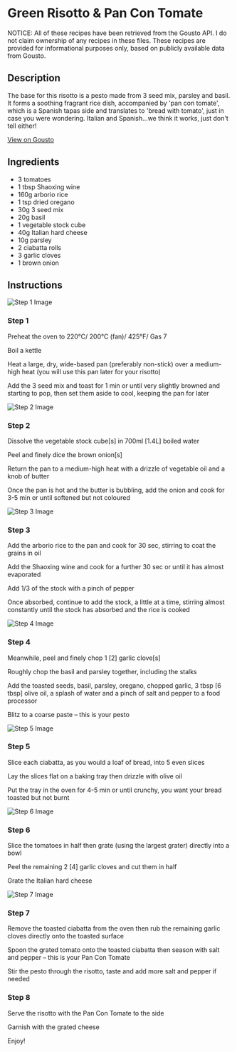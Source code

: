 # Green Risotto & Pan Con Tomate

NOTICE: All of these recipes have been retrieved from the Gousto API. I do not claim ownership of any recipes in these files. These recipes are provided for informational purposes only, based on publicly available data from Gousto.

## Description

The base for this risotto is a pesto made from 3 seed mix, parsley and basil. It forms a soothing fragrant rice dish, accompanied by 'pan con tomate', which is a Spanish tapas side and translates to 'bread with tomato', just in case you were wondering. Italian and Spanish...we think it works, just don't tell either!

[View on Gousto](https://www.gousto.co.uk/recipes/cookbook/green-risotto-pan-con-tomate)

## Ingredients

- 3 tomatoes
- 1 tbsp Shaoxing wine 
- 160g arborio rice 
- 1 tsp dried oregano
- 30g 3 seed mix
- 20g basil 
- 1 vegetable stock cube
- 40g Italian hard cheese
- 10g parsley 
- 2 ciabatta rolls 
- 3 garlic cloves 
- 1 brown onion

## Instructions

![Step 1 Image](https://production-media.gousto.co.uk/cms/recipe-step-image/724.-step-1-x200.jpg)

### Step 1

Preheat the oven to 220&deg;C/ 200&deg;C (fan)/ 425&deg;F/ Gas 7


Boil a kettle


Heat a large, dry, wide-based pan (preferably non-stick) over a medium-high heat&nbsp;(you will use this pan later for your risotto)


Add the 3 seed mix and toast for 1 min or until very slightly browned and starting to pop, then set them&nbsp;aside to cool, keeping the pan for later

![Step 2 Image](https://production-media.gousto.co.uk/cms/recipe-step-image/724.-step-2-x200.jpg)

### Step 2

Dissolve the vegetable&nbsp;stock cube<span class="text-danger">[s]</span> in 700ml<span class="text-danger"> [1.4L]</span> boiled water


Peel and finely dice the brown&nbsp;onion<span class="text-danger">[s]</span>


Return the pan to a medium-high heat with a drizzle of vegetable oil and a knob of butter


Once the pan is hot and the butter is bubbling, add the onion&nbsp;and cook for 3-5 min or until softened but not coloured

![Step 3 Image](https://production-media.gousto.co.uk/cms/recipe-step-image/724.-step-3-x200.jpg)

### Step 3

Add the arborio&nbsp;rice to the pan and cook for 30 sec, stirring to coat the grains in oil


Add the Shaoxing wine and cook for a further 30 sec or until it has&nbsp;almost evaporated


Add 1/3 of the stock&nbsp;with a pinch of pepper


Once absorbed, continue to add the stock, a little at a time, stirring almost constantly until the stock has absorbed and the rice is cooked&nbsp;

![Step 4 Image](https://production-media.gousto.co.uk/cms/recipe-step-image/724.-step-4-x200.jpg)

### Step 4

Meanwhile,&nbsp;peel and finely chop 1 <span class="text-danger">[2]</span> garlic clove<span class="text-danger">[s]</span>


Roughly chop the basil and parsley together, including the stalks


Add the toasted seeds, basil, parsley, oregano, chopped garlic, 3 tbsp <span class="text-danger">[6 tbsp]</span> olive oil, a splash of water and a pinch of salt and pepper to a food processor


Blitz to a coarse paste &ndash; this is your pesto

![Step 5 Image](https://production-media.gousto.co.uk/cms/recipe-step-image/724.-step-5-x200.jpg)

### Step 5

Slice each ciabatta,&nbsp;as you would a loaf of bread, into 5 even slices


Lay the slices flat on a baking tray then drizzle with&nbsp;olive oil


Put the tray in the oven for&nbsp;4-5 min or until crunchy, you want your bread toasted but not burnt

![Step 6 Image](https://production-media.gousto.co.uk/cms/recipe-step-image/724.-step-6-x200.jpg)

### Step 6

Slice the tomatoes in half then grate (using the largest grater) directly into a bowl


Peel the remaining 2 <span class="text-danger">[4]</span> garlic cloves and cut them in half&nbsp;


Grate the Italian hard cheese

![Step 7 Image](https://production-media.gousto.co.uk/cms/recipe-step-image/724.step-7-x200.jpg)

### Step 7

Remove the toasted ciabatta from the oven then rub the remaining garlic cloves directly onto the toasted surface


Spoon the grated tomato onto the toasted ciabatta then season with salt and pepper&nbsp;&ndash; this is your Pan Con Tomate


Stir the pesto through the risotto, taste and add more salt and pepper if needed

### Step 8

Serve the risotto with the Pan Con Tomate to the side


Garnish with the grated cheese


Enjoy!

